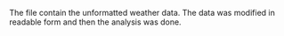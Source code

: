 The file contain the unformatted weather data. The data was modified in readable form and then the analysis was done.